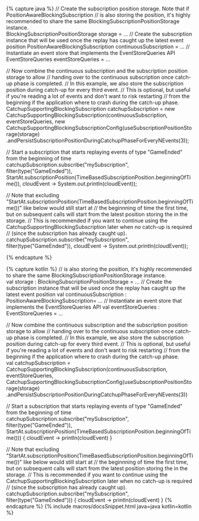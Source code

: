 {% capture java %}
// Create the subscription position storage. Note that if PositionAwareBlockingSubscription
// is also storing the position, it's highly recommended to share the same BlockingSubscriptionPositionStorage instance.     
BlockingSubscriptionPositionStorage storage = ...
// Create the subscription instance that will be used once the replay has caught up the latest event position
PositionAwareBlockingSubscription continuousSubscription = ...
// Instantiate an event store that implements the EventStoreQueries API
EventStoreQueries eventStoreQueries = ... 


// Now combine the continuous subscription and the subscription position storage to allow
// handing over to the continuous subscription once catch-up phase is completed.
// In this example, we also store the subscription position during catch-up for every third event.
// This is optional, but useful if you're reading a lot of events and don't want to risk restarting 
// from the beginning if the application where to crash during the catch-up phase.   
CatchupSupportingBlockingSubscription catchupSubscription = new CatchupSupportingBlockingSubscription(continuousSubscription, eventStoreQueries, 
            new CatchupSupportingBlockingSubscriptionConfig(useSubscriptionPositionStorage(storage)
                    .andPersistSubscriptionPositionDuringCatchupPhaseForEveryNEvents(3));

// Start a subscription that starts replaying events of type "GameEnded" from the beginning of time
catchupSubscription.subscribe("mySubscription", filter(type("GameEnded")), StartAt.subscriptionPosition(TimeBasedSubscriptionPosition.beginningOfTime()), cloudEvent -> System.out.println(cloudEvent));

// Note that excluding "StartAt.subscriptionPosition(TimeBasedSubscriptionPosition.beginningOfTime())" like below would still start at 
// the beginnning of time the first time, but on subsequent calls will start from the latest position storing the in the storage.
// This is recommended if you want to continue using the CatchupSupportingBlockingSubscription later when no catch-up is required
// (since the subscription has already caught up).
catchupSubscription.subscribe("mySubscription", filter(type("GameEnded")), cloudEvent -> System.out.println(cloudEvent));

{% endcapture %}

{% capture kotlin %}
// is also storing the position, it's highly recommended to share the same BlockingSubscriptionPositionStorage instance.     
val storage : BlockingSubscriptionPositionStorage = ...
// Create the subscription instance that will be used once the replay has caught up the latest event position
val continuousSubscription : PositionAwareBlockingSubscription= ...
// Instantiate an event store that implements the EventStoreQueries API
val eventStoreQueries : EventStoreQueries = ... 


// Now combine the continuous subscription and the subscription position storage to allow
// handing over to the continuous subscription once catch-up phase is completed.
// In this example, we also store the subscription position during catch-up for every third event.
// This is optional, but useful if you're reading a lot of events and don't want to risk restarting 
// from the beginning if the application where to crash during the catch-up phase.   
val catchupSubscription = CatchupSupportingBlockingSubscription(continuousSubscription, eventStoreQueries, 
            CatchupSupportingBlockingSubscriptionConfig(useSubscriptionPositionStorage(storage)
                    .andPersistSubscriptionPositionDuringCatchupPhaseForEveryNEvents(3))

// Start a subscription that starts replaying events of type "GameEnded" from the beginning of time
catchupSubscription.subscribe("mySubscription", filter(type("GameEnded")), StartAt.subscriptionPosition(TimeBasedSubscriptionPosition.beginningOfTime())) { cloudEvent -> 
    println(cloudEvent)
}

// Note that excluding "StartAt.subscriptionPosition(TimeBasedSubscriptionPosition.beginningOfTime())" like below would still start at 
// the beginnning of time the first time, but on subsequent calls will start from the latest position storing the in the storage.
// This is recommended if you want to continue using the CatchupSupportingBlockingSubscription later when no catch-up is required
// (since the subscription has already caught up).
catchupSubscription.subscribe("mySubscription", filter(type("GameEnded"))) { cloudEvent -> 
    println(cloudEvent)
}
{% endcapture %}
{% include macros/docsSnippet.html java=java kotlin=kotlin %}